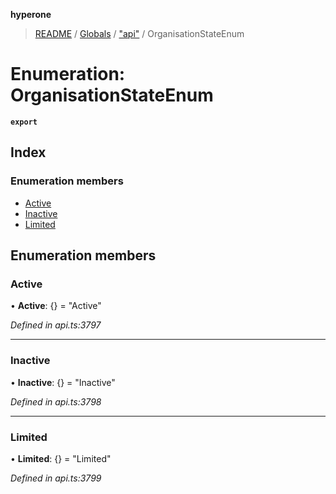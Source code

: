 **hyperone**

> [README](../README.md) / [Globals](../globals.md) / ["api"](../modules/_api_.md) / OrganisationStateEnum

# Enumeration: OrganisationStateEnum

**`export`** 

## Index

### Enumeration members

* [Active](_api_.organisationstateenum.md#active)
* [Inactive](_api_.organisationstateenum.md#inactive)
* [Limited](_api_.organisationstateenum.md#limited)

## Enumeration members

### Active

•  **Active**: {} = "Active"

*Defined in api.ts:3797*

___

### Inactive

•  **Inactive**: {} = "Inactive"

*Defined in api.ts:3798*

___

### Limited

•  **Limited**: {} = "Limited"

*Defined in api.ts:3799*

